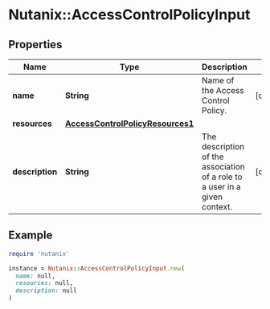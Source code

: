 # Nutanix::AccessControlPolicyInput

## Properties

| Name | Type | Description | Notes |
| ---- | ---- | ----------- | ----- |
| **name** | **String** | Name of the Access Control Policy. | [optional] |
| **resources** | [**AccessControlPolicyResources1**](AccessControlPolicyResources1.md) |  |  |
| **description** | **String** | The description of the association of a role to a user in a given context.  | [optional] |

## Example

```ruby
require 'nutanix'

instance = Nutanix::AccessControlPolicyInput.new(
  name: null,
  resources: null,
  description: null
)
```

